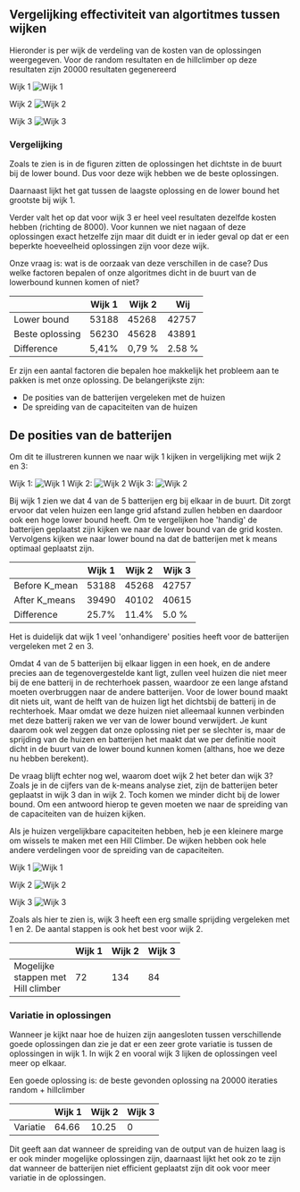 ## Vergelijking effectiviteit van  algortitmes tussen wijken
Hieronder is per wijk de verdeling van de kosten van de oplossingen weergegeven. Voor de random resultaten en de hillclimber op deze resultaten zijn 20000 resultaten gegenereerd

Wijk 1
![Wijk 1](Pictures/wijk1_distribution.png)

Wijk 2
![Wijk 2](Pictures/wijk2_distribution.png)  

Wijk 3
![Wijk 3](Pictures/wijk3_distribution.png)


### Vergelijking
Zoals te zien is in de figuren zitten de oplossingen het dichtste in de buurt bij de lower bound. Dus voor deze wijk hebben we de beste oplossingen.

Daarnaast lijkt het gat tussen de laagste oplossing en de lower bound het grootste bij wijk 1.

Verder valt het op dat voor wijk 3 er heel veel resultaten dezelfde kosten hebben (richting de 8000).
Voor kunnen we niet nagaan of deze oplossingen exact hetzelfe zijn maar dit duidt er in ieder geval op dat er een beperkte hoeveelheid oplossingen zijn voor deze wijk.

Onze vraag is: wat is de oorzaak van deze verschillen in de case?
Dus welke factoren bepalen of onze algoritmes dicht in de buurt van de lowerbound kunnen komen of niet?



|                 | Wijk 1 | Wijk 2 | Wij    |
| --------------- | ------ | ------ | ------ |
| Lower bound     | 53188  | 45268  | 42757  |
| Beste oplossing | 56230  | 45628  | 43891  |
| Difference      | 5,41%  | 0,79 % | 2.58 % |

Er zijn een aantal factoren die bepalen hoe makkelijk het probleem aan te pakken is met onze oplossing. De belangerijkste zijn:

- De posities van de batterijen vergeleken met de huizen
- De spreiding van de capaciteiten van de huizen

## De posities van de batterijen

Om dit te illustreren kunnen we naar wijk 1 kijken in vergelijking met wijk 2 en 3:

Wijk 1:
![Wijk 1](Pictures/wijk1_best_random_hillclimber.png)
Wijk 2:
![Wijk 2](Pictures/wijk2_best_random_hillclimber.png)
Wijk 3:
![Wijk 2](Pictures/wijk3_best_random_hillclimber.png)

Bij wijk 1 zien we dat 4 van de 5 batterijen erg bij elkaar in de buurt. Dit zorgt ervoor dat velen huizen een lange grid afstand zullen hebben en daardoor ook een hoge lower bound heeft. Om te vergelijken hoe 'handig' de batterijen geplaatst zijn kijken we naar de lower bound van de grid kosten. Vervolgens kijken we naar lower bound na dat de batterijen met k means optimaal geplaatst zijn.

|               | Wijk 1 | Wijk 2 | Wijk 3 |
| ------------- | ------ | ------ | ------ |
| Before K_mean | 53188  | 45268  | 42757  |
| After K_means | 39490  | 40102  | 40615  |
| Difference    | 25.7%  | 11.4%  | 5.0 %  |

Het is duidelijk dat wijk 1 veel 'onhandigere' posities heeft voor de batterijen vergeleken met 2 en 3.


Omdat 4 van de 5 batterijen bij elkaar liggen in een hoek, en de andere precies aan de tegenovergestelde kant ligt, zullen veel huizen die niet meer bij de ene batterij in de rechterhoek passen, waardoor ze een lange afstand moeten overbruggen naar de andere batterijen. Voor de lower bound maakt dit niets uit, want de helft van de huizen ligt het dichtsbij de batterij in de rechterhoek. Maar omdat we deze huizen niet alleemaal kunnen verbinden met deze batterij raken we ver van de lower bound verwijdert. Je kunt daarom ook wel zeggen dat onze oplossing niet per se slechter is, maar de sprijding van de huizen en batterijen het maakt dat we per definitie nooit dicht in de buurt van de lower bound kunnen komen (althans, hoe we deze nu hebben berekent).

De vraag blijft echter nog wel, waarom doet wijk 2 het beter dan wijk 3? Zoals je in de cijfers van de k-means analyse ziet, zijn de batterijen beter geplaatst in wijk 3 dan in wijk 2. Toch komen we minder dicht bij de lower bound. Om een antwoord hierop te geven moeten we naar de spreiding van de capaciteiten van de huizen kijken.

Als je huizen vergelijkbare capaciteiten hebben, heb je een kleinere marge om wissels te maken met een Hill Climber. De wijken hebben ook hele andere verdelingen voor de spreiding van de capaciteiten.

Wijk 1
![Wijk 1](Pictures/spreading_wijk_1.PNG)

Wijk 2
![Wijk 2](Pictures/spreading_wijk_2.PNG)

Wijk 3
![Wijk 3](Pictures/spreading_wijk_3.PNG)



Zoals als hier te zien is, wijk 3 heeft een erg smalle sprijding vergeleken met 1 en 2. De aantal stappen is ook het best voor wijk 2.

|                                               | Wijk 1 | Wijk 2 | Wijk 3 |
| --------------------------------------------- | ------ | ------ | ------ |
| Mogelijke <br />stappen met<br />Hill climber | 72     | 134    | 84     |


### Variatie in oplossingen
Wanneer je kijkt naar hoe de huizen zijn aangesloten tussen verschillende goede oplossingen dan zie je dat er een zeer grote variatie is tussen de oplossingen in wijk 1. In wijk 2 en vooral wijk 3 lijken de oplossingen veel meer op elkaar.

Een goede oplossing is: de beste gevonden oplossing na 20000 iteraties random + hillclimber

|                 | Wijk 1 | Wijk 2 | Wijk 3    |
| --------------- | ------ | ------ | ------ |
| Variatie | 64.66  | 10.25  | 0  |

Dit geeft aan dat wanneer de spreiding van de output van de huizen laag is er ook minder mogelijke oplossingen zijn, daarnaast lijkt het ook zo te zijn dat wanneer de batterijen niet efficient geplaatst zijn dit ook voor meer variatie in de oplossingen.
